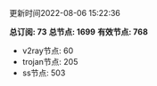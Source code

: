 更新时间2022-08-06 15:22:36

**总订阅: 73**
**总节点: 1699**
**有效节点: 768**
- v2ray节点: 60
- trojan节点: 205
- ss节点: 503
